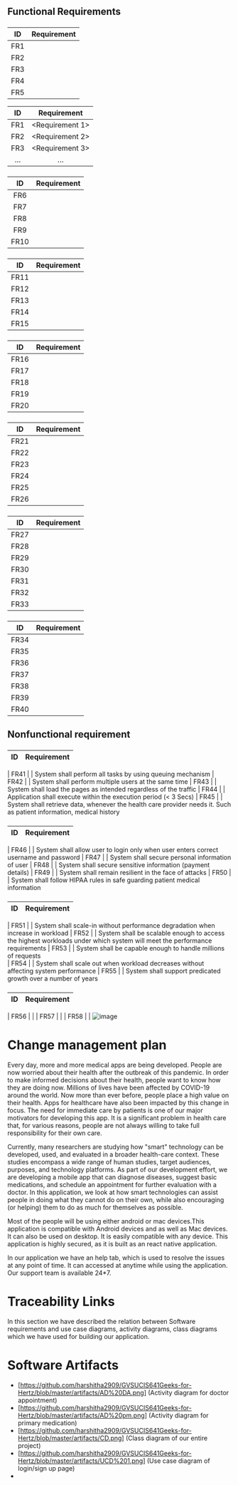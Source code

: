 ## Functional Requirements 
###  <Login Page>

| ID | Requirement | 
| :-------------: | :----------: | 
| FR1 |	<System shall display empty login Dialog> |
| FR2 |	<System shall allow user to fill login details in Dialog box> |
| FR3 | <System shall throw error if Incorrect Credentials provided> |
| FR4 |	<System shall validate Correct Credentials Dialog> |
| FR5 |	<System shall allow user to Click on login after providing details> |
  
| ID | Requirement |
| :-------------: | :----------: |
| FR1 | <Requirement 1> |
| FR2 | <Requirement 2> |
| FR3 | <Requirement 3> |
| … | … | … |

  
  

###  <Signup Page>

| ID | Requirement | 
| :-------------: | :----------: | 
| FR6 |	                        | System shall display Empty Signup Dialog
| FR7 |	                        | System shall display filled Signup Dialog
| FR8 |	                        | System shall validate Password and confirm password 
| FR9 |	           	           | System shall validate Password and confirm password not matching
| FR10 |	           | System shall allow user to Click on Signup option after providing details
  
  

###  <Patient Info Page>

| ID | Requirement | 
| :-------------: | :----------: | 
| FR11 |	           | System shall display empty patient Info Dialog
| FR12 |	           | System shall allow user to fill patient info dialog
| FR13 |	           | System shall allow user to Select appropriate options like (Sex)
| FR14 |	           | System shall allow user to select skip option (if all details are correct)
| FR15 |	           | System shall validate blood group option as per policy, provided by user as input
  
  

###  <Primary medication Page>

| ID | Requirement | 
| :-------------: | :----------: |
| FR16 |	           | System shall display empty dialog 
| FR17 |	           | System shall allow user to enter symptoms 
| FR18 |	           | System shall allow user to enter disease name
| FR19 |	           | System shall allow user to Provide either Symptoms or disease 
| FR20 |	           | System shall display for medication results when user clicks on search
  


###  <Consultation Page>

| ID | Requirement | 
| :-------------: | :----------: |
| FR21 |	           | System shall allow user to Select New option
| FR22 |	           | System shall allow user to Select old option
| FR23 |	           | System shall Redirect to appropriate page based on option selected
| FR24 |	           | System shall allow user to Enter Doctor name
| FR25 |	           | System shall allow user to Enter specialization
| FR26 |	           | System shall allow user to Provid either Doctor name or specialization
  
  

###  <Scheduling appointment>

| ID | Requirement | 
| :-------------: | :----------: |
| FR27 |	           | System shall allow user to Select Yes option
| FR28 |	           | System shall allow user to Select No option
| FR29 |	           | System shall redirect to appropriate page based on option selected
| FR30 |	           | System shall allow user to Enter date 
| FR31 |	           | System shall allow user to Enter time
| FR32 |	           | System shall Display date dialog box
| FR33 |	           | System shall allow to Book appointment
  


###  <Payment Page>

| ID | Requirement | 
| :-------------: | :----------: |
| FR34 |	           | System shall display Empty payment dialog page
| FR35 |	           | System shall display Filled payment dialog page after the user inputs details
| FR36 |	           | System shall Validate all details
| FR37 |	           | System shall Validate card details
| FR38 |	           | System shall Display successful payment page
| FR39 |	           | System shall Display failure payment page
| FR40 |	           | System shall allow user to click on submit option



## Nonfunctional requirement

###  <Performance>

| ID | Requirement | 
| :-------------: | :----------: | 

| FR41 |	| System shall perform all tasks by using queuing mechanism
| FR42 |	| System shall perform multiple users at the same time
| FR43 |	| System shall load the pages as intended regardless of the traffic
| FR44 |	| Application shall execute within the execution period (< 3 Secs)
| FR45 |	| System shall retrieve data, whenever the health care provider needs it. Such as patient information, medical history 

###  <Security>

| ID | Requirement | 
| :-------------: | :----------: | 

| FR46 |	| System shall allow user to login only when user enters correct username and password
| FR47 |	| System shall secure personal information of user
| FR48 |	| System shall secure sensitive information (payment details)
| FR49 |	| System shall remain resilient in the face of attacks
| FR50 |	| System shall follow HIPAA rules in safe guarding patient medical information

###  <Scalability>

| ID | Requirement | 
| :-------------: | :----------: | 

| FR51 |	| System shall scale-in without performance degradation when increase in workload
| FR52 |	| System shall be scalable enough to access the highest workloads under which system will meet the performance requirements 
| FR53 |	| System shall be capable enough to handle millions of requests  
| FR54 |	| System shall scale out when workload decreases without affecting system performance
| FR55 |	| System shall support predicated growth over a number of years





###  <Resilience>

| ID | Requirement | 
| :-------------: | :----------: | 

| FR56 |	| 
| FR57 |	|
| FR58 |	|
![image](https://user-images.githubusercontent.com/105883147/206884766-a5893928-a2f2-4dba-b5dd-c9249f1d677e.png)


# Change management plan
Every day, more and more medical apps are being developed. People are now worried about their health after the outbreak of this pandemic. In order to make informed decisions about their health, people want to know how they are doing now. Millions of lives have been affected by COVID-19 around the world. Now more than ever before, people place a high value on their health. Apps for healthcare have also been impacted by this change in focus. The need for immediate care by patients is one of our major motivators for developing this app. It is a significant problem in health care that, for various reasons, people are not always willing to take full responsibility for their own care.

Currently, many researchers are studying how "smart" technology can be developed, used, and evaluated in a broader health-care context. These studies encompass a wide range of human studies, target audiences, purposes, and technology platforms. As part of our development effort, we are developing a mobile app that can diagnose diseases, suggest basic medications, and schedule an appointment for further evaluation with a doctor. In this application, we look at how smart technologies can assist people in doing what they cannot do on their own, while also encouraging (or helping) them to do as much for themselves as possible.

Most of the people will be using either android or mac devices.This application is compatible with Android devices and as well as Mac devices. It can also be used on desktop. It is easily compatible with any device. This application is highly secured, as it is built as an react native application.

In our application we have an help tab, which is used to resolve the issues at any point of time. It can accessed at anytime while using the application. Our support team is available 24*7.

# Traceability Links
In this section we have described the relation between Software requirements and use case diagrams, activity diagrams, class diagrams which we have used for building our application.

# Software Artifacts
* [https://github.com/harshitha2909/GVSUCIS641Geeks-for-Hertz/blob/master/artifacts/AD%20DA.png] (Activity diagram for doctor appointment)
* [https://github.com/harshitha2909/GVSUCIS641Geeks-for-Hertz/blob/master/artifacts/AD%20pm.png] (Activity diagram for primary medication)
* [https://github.com/harshitha2909/GVSUCIS641Geeks-for-Hertz/blob/master/artifacts/CD.png] (Class diagram of our entire project)
* [https://github.com/harshitha2909/GVSUCIS641Geeks-for-Hertz/blob/master/artifacts/UCD%201.png] (Use case diagram of login/sign up page)
* 
